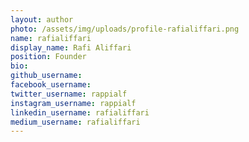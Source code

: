 ```yaml
---
layout: author
photo: /assets/img/uploads/profile-rafialiffari.png
name: rafialiffari
display_name: Rafi Aliffari
position: Founder
bio: 
github_username: 
facebook_username: 
twitter_username: rappialf
instagram_username: rappialf
linkedin_username: rafialiffari
medium_username: rafialiffari
---
```


